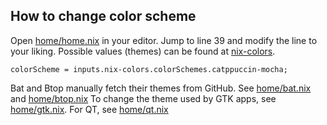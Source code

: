## How to change color scheme
Open [home/home.nix]() in your editor. Jump to line 39 and modify the line to your liking.
Possible values (themes) can be found at [nix-colors](https://github.com/misterio77/nix-colors).

 ```
colorScheme = inputs.nix-colors.colorSchemes.catppuccin-mocha;
```

Bat and Btop manually fetch their themes from GitHub. See [home/bat.nix](../home/bat.nix) and [home/btop.nix](../home/btop.nix)
To change the theme used by GTK apps, see [home/gtk.nix](). For QT, see [home/qt.nix](../home/qt.nix)